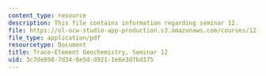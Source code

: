 ```yaml
---
content_type: resource
description: This file contains information regarding seminar 12.
file: https://ol-ocw-studio-app-production.s3.amazonaws.com/courses/12-479-trace-element-geochemistry-spring-2013/3c7de8987d348e5dd9211e6e3d7bd175_MIT12_479S13_Seminar12.pdf
file_type: application/pdf
resourcetype: Document
title: Trace-Element Geochemistry, Seminar 12
uid: 3c7de898-7d34-8e5d-d921-1e6e3d7bd175
---
```

